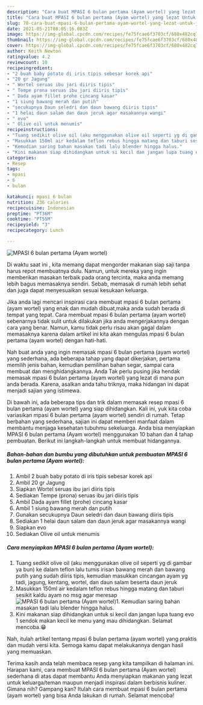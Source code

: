 ```yaml
---
description: "Cara buat MPASI 6 bulan pertama (Ayam wortel) yang lezat Untuk Jualan"
title: "Cara buat MPASI 6 bulan pertama (Ayam wortel) yang lezat Untuk Jualan"
slug: 78-cara-buat-mpasi-6-bulan-pertama-ayam-wortel-yang-lezat-untuk-jualan
date: 2021-05-21T08:05:16.083Z
image: https://img-global.cpcdn.com/recipes/fe75fcae6f3703cf/680x482cq70/mpasi-6-bulan-pertama-ayam-wortel-foto-resep-utama.jpg
thumbnail: https://img-global.cpcdn.com/recipes/fe75fcae6f3703cf/680x482cq70/mpasi-6-bulan-pertama-ayam-wortel-foto-resep-utama.jpg
cover: https://img-global.cpcdn.com/recipes/fe75fcae6f3703cf/680x482cq70/mpasi-6-bulan-pertama-ayam-wortel-foto-resep-utama.jpg
author: Keith Newton
ratingvalue: 4.2
reviewcount: 10
recipeingredient:
- "2 buah baby potato di iris tipis sebesar korek api"
- "20 gr Jagung"
- " Wortel seruas ibu jari diiris tipis"
- " Tempe prona seruas ibu jari diiris tipis"
- " Dada ayam fillet prohe cincang kasar"
- "1 siung bawang merah dan putih"
- "secukupnya Daun seledri dan daun bawang diiris tipis"
- "1 helai daun salam dan daun jeruk agar masakannya wangi"
- " evo"
- " Olive oil untuk menumis"
recipeinstructions:
- "Tuang sedikit olive oil (aku menggunakan olive oil seperti yg di gambar ya bun) ke dalam teflon lalu tumis irisan bawang merah dan bawang putih yang sudah diiris tipis, kemudian masukkan cincangan ayam yg tadi, jagung, kentang, wortel, dan daun salam beserta daun jeruk"
- "Masukkan 150ml air kedalam teflon rebus hingga matang dan taburi sesikit kaldu ayam no msg agar meresap"
- "Kemudian saring bahan masakan tadi lalu blender hingga halus."
- "Kini makanan siap dihidangkan untuk si kecil dan jangan lupa tuang evo 1 sendok makan kecil ke menu yang mau dihidangkan. Selamat mencoba.😁"
categories:
- Resep
tags:
- mpasi
- 6
- bulan

katakunci: mpasi 6 bulan 
nutrition: 236 calories
recipecuisine: Indonesian
preptime: "PT36M"
cooktime: "PT55M"
recipeyield: "3"
recipecategory: Lunch

---
```



![MPASI 6 bulan pertama (Ayam wortel)](https://img-global.cpcdn.com/recipes/fe75fcae6f3703cf/680x482cq70/mpasi-6-bulan-pertama-ayam-wortel-foto-resep-utama.jpg)

Di waktu  saat ini , kita memang dapat mengorder makanan siap saji tanpa harus repot membuatnya dulu. Namun, untuk mereka yang ingin memberikan masakan terbaik pada orang tercinta, maka anda memang lebih bagus memasaknya sendiri. Sebab, memasak di rumah lebih sehat dan juga dapat menyesuaikan sesuai kesukaan keluarga.

Jika anda lagi mencari inspirasi cara membuat mpasi 6 bulan pertama (ayam wortel) yang enak dan mudah dibuat,maka anda sudah berada di tempat yang tepat. Cara membuat mpasi 6 bulan pertama (ayam wortel)  sebenarnya tidak sulit untuk dilakukan jika anda mengerjakannya dengan cara yang benar. Namun, kamu tidak perlu risau akan gagal dalam memasaknya 
karena dalam artikel ini kita akan mengulas mpasi 6 bulan pertama (ayam wortel) dengan hati-hati.  



Nah buat anda yang ingin memasak mpasi 6 bulan pertama (ayam wortel) yang sederhana, ada beberapa tahap yang dapat dikerjakan, pertama memilih jenis bahan, kemudian pemilihan bahan segar, sampai cara membuat dan menghidangkannya. Anda Tak perlu pusing jika hendak memasak mpasi 6 bulan pertama (ayam wortel) yang lezat di mana pun anda berada. Karena, asalkan anda  tahu triknya, maka hidangan ini dapat menjadi sajian yang istimewa.

Di bawah ini, ada beberapa tips dan trik dalam memasak resep mpasi 6 bulan pertama (ayam wortel) yang siap dihidangkan. Kali ini, yuk kita coba variasikan mpasi 6 bulan pertama (ayam wortel) sendiri di rumah. Tetap berbahan yang sederhana, sajian ini dapat memberi manfaat dalam membantu menjaga kesehatan tubuhmu sekeluarga. Anda bisa menyiapkan MPASI 6 bulan pertama (Ayam wortel) menggunakan 10 bahan dan 4 tahap pembuatan. Berikut ini langkah-langkah untuk membuat hidangannya.

<!--inarticleads1-->

##### Bahan-bahan dan bumbu yang dibutuhkan untuk pembuatan MPASI 6 bulan pertama (Ayam wortel):

1. Ambil 2 buah baby potato di iris tipis sebesar korek api
1. Ambil 20 gr Jagung
1. Siapkan  Wortel seruas ibu jari diiris tipis
1. Sediakan  Tempe (prona) seruas ibu jari diiris tipis
1. Ambil  Dada ayam fillet (prohe) cincang kasar
1. Ambil 1 siung bawang merah dan putih
1. Gunakan secukupnya Daun seledri dan daun bawang diiris tipis
1. Sediakan 1 helai daun salam dan daun jeruk agar masakannya wangi
1. Siapkan  evo
1. Sediakan  Olive oil untuk menumis




<!--inarticleads2-->

##### Cara menyiapkan MPASI 6 bulan pertama (Ayam wortel):

1. Tuang sedikit olive oil (aku menggunakan olive oil seperti yg di gambar ya bun) ke dalam teflon lalu tumis irisan bawang merah dan bawang putih yang sudah diiris tipis, kemudian masukkan cincangan ayam yg tadi, jagung, kentang, wortel, dan daun salam beserta daun jeruk
1. Masukkan 150ml air kedalam teflon rebus hingga matang dan taburi sesikit kaldu ayam no msg agar meresap
<img src="//assets-global.cpcdn.com/assets/icons/button_play-2c75c40dde080a61004c1f40b05d8f140eaff45d7e9e6481dc71c63d2e7c4909.png" alt="MPASI 6 bulan pertama (Ayam wortel)">1. Kemudian saring bahan masakan tadi lalu blender hingga halus.
1. Kini makanan siap dihidangkan untuk si kecil dan jangan lupa tuang evo 1 sendok makan kecil ke menu yang mau dihidangkan. Selamat mencoba.😁




Nah, itulah artikel tentang  mpasi 6 bulan pertama (ayam wortel)  yang praktis dan mudah versi kita. Semoga kamu dapat melakukannya dengan hasil yang memuaskan. 

Terima kasih anda telah membaca resep yang kita tampilkan di halaman ini. Harapan kami, cara membuat  MPASI 6 bulan pertama (Ayam wortel) sederhana di atas dapat membantu Anda menyiapkan makanan yang lezat untuk keluarga/teman maupun menjadi inspirasi dalam berbisnis kuliner. Gimana nih? Gampang kan? Itulah cara membuat mpasi 6 bulan pertama (ayam wortel) yang bisa Anda lakukan di rumah. Selamat mencoba!

